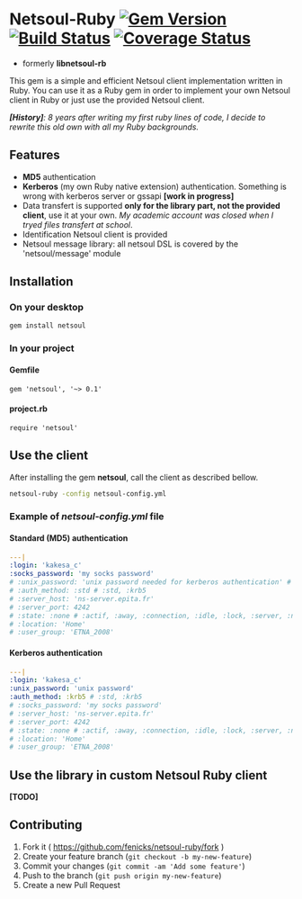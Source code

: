 # Netsoul-Ruby [![Gem Version](https://badge.fury.io/rb/netsoul.svg)](http://badge.fury.io/rb/netsoul) [![Build Status](https://travis-ci.org/fenicks/netsoul-ruby.svg?branch=master)](https://travis-ci.org/fenicks/netsoul-ruby) [![Coverage Status](https://coveralls.io/repos/fenicks/netsoul-ruby/badge.svg?branch=master&service=github)](https://coveralls.io/github/fenicks/netsoul-ruby?branch=master)

* formerly __libnetsoul-rb__

This gem is a simple and efficient Netsoul client implementation written in Ruby.
You can use it as a Ruby gem in order to implement your own Netsoul client in Ruby or just use the provided Netsoul client.

*__[History]__: 8 years after writing my first ruby lines of code, I decide to rewrite this old own with all my Ruby backgrounds.*

## Features

* __MD5__ authentication
* __Kerberos__ (my own Ruby native extension) authentication. Something is wrong with kerberos server or gssapi __[work in progress]__
* Data transfert is supported **only for the library part, not the provided client**, use it at your own. _My academic account was closed when I tryed files transfert at school_.
* Identification Netsoul client is provided
* Netsoul message library: all netsoul DSL is covered by the 'netsoul/message' module

## Installation

### On your desktop

    gem install netsoul

### In your project

#### Gemfile

    gem 'netsoul', '~> 0.1'

#### project.rb

    require 'netsoul'

## Use the client

After installing the gem **netsoul**, call the client as described bellow.

```bash
netsoul-ruby -config netsoul-config.yml
```

### Example of _netsoul-config.yml_ file

#### Standard (MD5) authentication

```yaml
---|
:login: 'kakesa_c'
:socks_password: 'my socks password'
# :unix_password: 'unix password needed for kerberos authentication' # :auth_method must be set to :krb5
# :auth_method: :std # :std, :krb5
# :server_host: 'ns-server.epita.fr'
# :server_port: 4242
# :state: :none # :actif, :away, :connection, :idle, :lock, :server, :none
# :location: 'Home'
# :user_group: 'ETNA_2008'
```

#### Kerberos authentication

```yaml
---|
:login: 'kakesa_c'
:unix_password: 'unix password'
:auth_method: :krb5 # :std, :krb5
# :socks_password: 'my socks password'
# :server_host: 'ns-server.epita.fr'
# :server_port: 4242
# :state: :none # :actif, :away, :connection, :idle, :lock, :server, :none
# :location: 'Home'
# :user_group: 'ETNA_2008'
```

## Use the library in custom Netsoul Ruby client

__[TODO]__

## Contributing

1. Fork it ( https://github.com/fenicks/netsoul-ruby/fork )
2. Create your feature branch (`git checkout -b my-new-feature`)
3. Commit your changes (`git commit -am 'Add some feature'`)
4. Push to the branch (`git push origin my-new-feature`)
5. Create a new Pull Request
